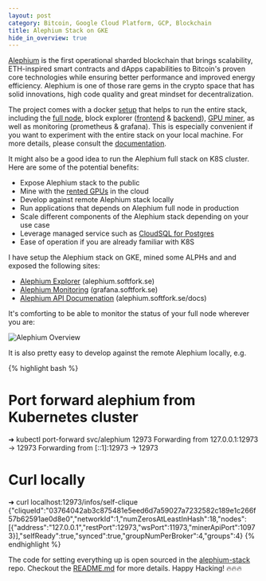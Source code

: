 ```yaml
---
layout: post
category: Bitcoin, Google Cloud Platform, GCP, Blockchain
title: Alephium Stack on GKE
hide_in_overview: true
---
```


[Alephium](https://github.com/alephium/alephium) is the first
operational sharded blockchain that brings scalability, ETH-inspired
smart contracts and dApps capabilities to Bitcoin's proven core
technologies while ensuring better performance and improved energy
efficiency. Alephium is one of those rare gems in the crypto
space that has solid innovations, high code quality and great mindset
for decentralization.

The project comes with a docker
[setup](https://github.com/alephium/alephium/tree/master/docker) that
helps to run the entire stack, including the [full
node](https://github.com/alephium/alephium), block explorer
([frontend](https://github.com/alephium/explorer/) &
[backend](https://github.com/alephium/explorer-backend)), [GPU
miner](https://github.com/alephium/gpu-miner), as well as monitoring
(prometheus & grafana). This is especially convenient if you want to
experiment with the entire stack on your local machine. For more
details, please consult the
[documentation](https://github.com/alephium/alephium/blob/master/docker/README.md).

It might also be a good idea to run the Alephium full stack on K8S
cluster. Here are some of the potential benefits:

- Expose Alephium stack to the public
- Mine with the [rented GPUs](https://cloud.google.com/kubernetes-engine/docs/how-to/gpus) in the cloud
- Develop against remote Alephium stack locally
- Run applications that depends on Alephium full node in production
- Scale different components of the Alephium stack depending on your
  use case
- Leverage managed service such as [CloudSQL for
  Postgres](https://www.google.com/search?client=firefox-b-d&q=cloud+postgres+gcp)
- Ease of operation if you are already familiar with K8S

I have setup the Alephium stack on GKE, mined some ALPHs and and
exposed the following sites:

- [Alephium Explorer](https://alephium.softfork.se) (<span class="image-label">alephium.softfork.se</span>)
- [Alephium Monitoring](https://grafana.softfork.se/d/S3eJTo3Mk/alephium-overview?orgId=1&refresh=10s) (<span class="image-label">grafana.softfork.se</span>)
- [Alephium API Documenation](https://alephium.softfork.se/docs) (<span class="image-label">alephium.softfork.se/docs</span>)

It's comforting to be able to monitor the status of your full node wherever
you are:

<img src="{{ site.baseurl }}/images/alephium-grafana.png"
alt="Alephium Overview"/>

It is also pretty easy to develop against the remote Alephium locally,
e.g.

{% highlight bash %}
# Port forward alephium from Kubernetes cluster
➜ kubectl port-forward svc/alephium 12973
Forwarding from 127.0.0.1:12973 -> 12973
Forwarding from [::1]:12973 -> 12973

# Curl locally
➜ curl localhost:12973/infos/self-clique
{"cliqueId":"03764042ab3c875481e5eed6d7a59027a7232582c189e1c266f57b62591ae0d8e0","networkId":1,"numZerosAtLeastInHash":18,"nodes":[{"address":"127.0.0.1","restPort":12973,"wsPort":11973,"minerApiPort":10973}],"selfReady":true,"synced":true,"groupNumPerBroker":4,"groups":4}
{% endhighlight %}

The code for setting everything up is open sourced in the
[alephium-stack](https://github.com/h0ngcha0/alephium-stack)
repo. Checkout the
[README.md](https://github.com/h0ngcha0/alephium-stack/blob/master/README.md)
for more details. Happy Hacking! :fire::fire::fire:

